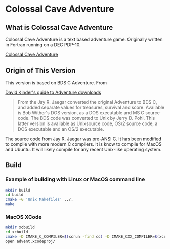 # Colossal Cave Adventure

## What is Colossal Cave Adventure
Colossal Cave Adventure is a text based adventure game.  Originally
written in Fortran running on a DEC PDP-10.

[Colossal Cave Adventure](https://en.wikipedia.org/wiki/Colossal_Cave_Adventure)


## Origin of This Version 

This version is based on BDS C Adventure.  From 

[David Kinder's guide to Adventure downloads](https://rickadams.org/adventure/e_downloads.html)

> From the Jay R. Jaegar converted the original Adventure to BDS C, and
> added separate values for treasures, survival and score. Available is
> Bob Wither's DOS version, as a DOS executable and MS C source
> code. The BDS code was converted to Unix by Jerry D. Pohl. This latter
> version is available as Unixsource code, OS/2 source code, a DOS
> executable and an OS/2 executable.

The source code from Jay R. Jaegar was pre-ANSI C.  It has been
modified to compile with more modern C compilers.  It is know to
compile for MacOS and Ubuntu.  It will likely compile for any recent
Unix-like operating system.

## Build
### Example of building with Linux or MacOS command line
```sh
mkdir build 
cd build
cmake -G 'Unix Makefiles' ../.
make 
```

### MacOS XCode
```sh
mkdir xcbuild 
cd xcbuild
cmake -D CMAKE_C_COMPILER=$(xcrun -find cc) -D CMAKE_CXX_COMPILER=$(xcrun -find c++) -G Xcode ../.
open advent.xcodeproj/
```
